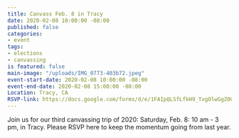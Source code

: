 ```yaml
---
title: Canvass Feb. 8 in Tracy
date: 2020-02-08 10:00:00 -08:00
published: false
categories:
- event
tags:
- elections
- canvassing
is featured: false
main-image: "/uploads/IMG_0773-403b72.jpeg"
event-start-date: 2020-02-08 10:00:00 -08:00
event-end-date: 2020-02-08 15:00:00 -08:00
Location: Tracy, CA
RSVP-link: https://docs.google.com/forms/d/e/1FAIpQLSfLfkH9_TxgOlwGgZ0GWg47IPK5IGODfeYNt5GI9_bZudEBvg/viewform
---
```


Join us for our third canvassing trip of 2020: Saturday, Feb. 8:  10 am - 3 pm, in Tracy.  Please RSVP here to keep the momentum going from last year. 
